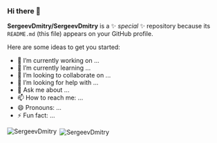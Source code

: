 ### Hi there 👋


**SergeevDmitry/SergeevDmitry** is a ✨ _special_ ✨ repository because its `README.md` (this file) appears on your GitHub profile.

Here are some ideas to get you started:

- 🔭 I’m currently working on ...
- 🌱 I’m currently learning ...
- 👯 I’m looking to collaborate on ...
- 🤔 I’m looking for help with ...
- 💬 Ask me about ...
- 📫 How to reach me: ...
- 😄 Pronouns: ...
- ⚡ Fun fact: ...

<p><img align="left" src="https://github-readme-stats.vercel.app/api/top-langs/?username=SergeevDmitry&layout=compact&hide=html" alt="SergeevDmitry" /></p>

<p>&nbsp;<img align="center" src="https://github-readme-stats.vercel.app/api?username=SergeevDmitry&hide=prs,issues&count_private=true&show_icons=true" alt="SergeevDmitry" /></p>
